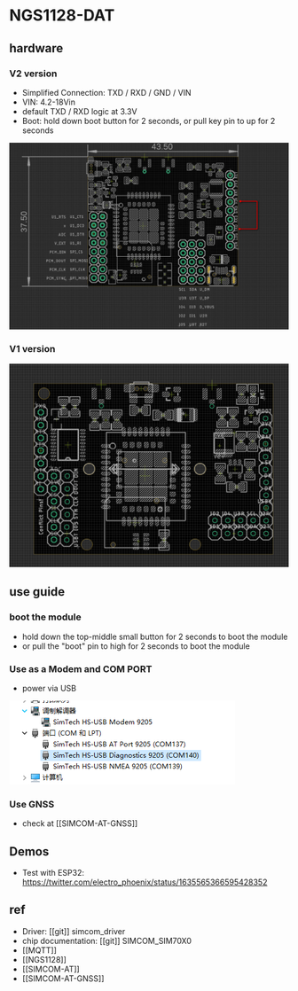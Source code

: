 

# NGS1128-DAT

## hardware 

### V2 version 
- Simplified Connection: TXD / RXD / GND / VIN
- VIN: 4.2-18Vin
- default TXD / RXD logic at 3.3V
- Boot: hold down boot button for 2 seconds, or pull key pin to up for 2 seconds

![](21-53-15-14-03-2023.png)


### V1 version 

![](36-15-17-03-04-2023.png)


## use guide 

### boot the module 
- hold down the top-middle small button for 2 seconds to boot the module
- or pull the "boot" pin to high for 2 seconds to boot the module 



### Use as a Modem and COM PORT

- power via USB

![](27-07-17-14-03-2023.png)

### Use GNSS
- check at [[SIMCOM-AT-GNSS]]




## Demos
- Test with ESP32: https://twitter.com/electro_phoenix/status/1635565366595428352




## ref 

- Driver: [[git]] simcom_driver
- chip documentation: [[git]] SIMCOM_SIM70X0
- [[MQTT]]
- [[NGS1128]]
- [[SIMCOM-AT]]
- [[SIMCOM-AT-GNSS]]
